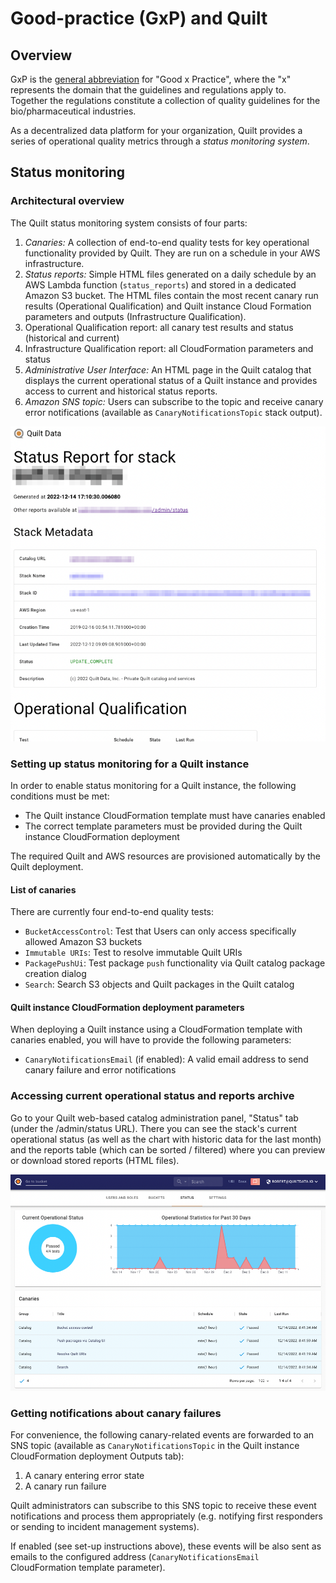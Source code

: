 <!-- markdownlint-disable -->
# Good-practice (GxP) and Quilt

## Overview

GxP is the [general abbreviation](https://en.wikipedia.org/wiki/GxP)
for "Good x Practice", where the "x" represents the domain that the
guidelines and regulations apply to. Together the regulations
constitute a collection of quality guidelines for the bio/pharmaceutical
industries.

As a decentralized data platform for your organization, Quilt
provides a series of operational quality metrics through a *status
monitoring system*.

## Status monitoring

### Architectural overview

The Quilt status monitoring system consists of four parts:

1. *Canaries:* A collection of end-to-end quality tests for key
operational functionality provided by Quilt. They are run on a
schedule in your AWS infrastructure.
2. *Status reports:* Simple HTML files generated on a daily schedule
by an AWS Lambda function (`status_reports`) and stored in a dedicated
Amazon S3 bucket. The HTML files contain the most recent canary run
results (Operational Qualification) and Quilt instance Cloud Formation
parameters and outputs (Infrastructure Qualification).
  1. Operational Qualification report: all canary test results and
  status (historical and current)
  2. Infrastructure Qualification report: all CloudFormation parameters
  and status
3. *Administrative User Interface:* An HTML page in the Quilt catalog
that displays the current operational status of a Quilt instance
and provides access to current and historical status reports.
4. *Amazon SNS topic:* Users can subscribe to the topic and receive
canary error notifications (available as `CanaryNotificationsTopic`
stack output).

![](../imgs/catalog-status-example-status-report.png)

### Setting up status monitoring for a Quilt instance

In order to enable status monitoring for a Quilt instance, the
following conditions must be met:

- The Quilt instance CloudFormation template must have canaries
enabled
- The correct template parameters must be provided during the Quilt instance
CloudFormation deployment

The required Quilt and AWS resources are provisioned automatically
by the Quilt deployment.

#### List of canaries

There are currently four end-to-end quality tests:

- `BucketAccessControl`: Test that Users can only access specifically
allowed Amazon S3 buckets
- `Immutable URIs`: Test to resolve immutable Quilt URIs
- `PackagePushUi`: Test package `push` functionality via Quilt
catalog package creation dialog
- `Search`: Search S3 objects and Quilt packages in the Quilt catalog

#### Quilt instance CloudFormation deployment parameters

When deploying a Quilt instance using a CloudFormation template
with canaries enabled, you will have to provide the following
parameters:

- `CanaryNotificationsEmail` (if enabled): A valid email address
to send canary failure and error notifications

### Accessing current operational status and reports archive

Go to your Quilt web-based catalog administration panel, "Status"
tab (under the /admin/status URL).
There you can see the stack's current operational status (as well
as the chart with historic data for the last month) and the reports
table (which can be sorted / filtered) where you can preview or
download stored reports (HTML files).

![](../imgs/catalog-status-overview.png)

### Getting notifications about canary failures

For convenience, the following canary-related events are forwarded
to an SNS topic (available as `CanaryNotificationsTopic` in the
Quilt instance CloudFormation deployment Outputs tab):

1. A canary entering error state
2. A canary run failure

Quilt administrators can subscribe to this SNS topic to receive
these event notifications and process them appropriately (e.g. notifying first
responders or sending to incident management systems).

If enabled (see set-up instructions above), these events will be
also sent as emails to the configured address (`CanaryNotificationsEmail`
CloudFormation template parameter).



